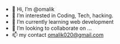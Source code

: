 - 👋 Hi, I’m @omalik
- 👀 I’m interested in Coding, Tech, hacking.
- 🌱 I’m currently learning web development
- 💞️ I’m looking to collaborate on ...
- 📫 my contact omalik020@gmail.com 

<!---
omalik020/omalik020 is a ✨ special ✨ repository because its `README.md` (this file) appears on your GitHub profile.
You can click the Preview link to take a look at your changes.
--->
